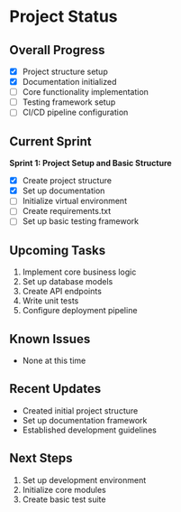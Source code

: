 # Project Status

## Overall Progress
- [x] Project structure setup
- [x] Documentation initialized
- [ ] Core functionality implementation
- [ ] Testing framework setup
- [ ] CI/CD pipeline configuration

## Current Sprint
**Sprint 1: Project Setup and Basic Structure**
- [x] Create project structure
- [x] Set up documentation
- [ ] Initialize virtual environment
- [ ] Create requirements.txt
- [ ] Set up basic testing framework

## Upcoming Tasks
1. Implement core business logic
2. Set up database models
3. Create API endpoints
4. Write unit tests
5. Configure deployment pipeline

## Known Issues
- None at this time

## Recent Updates
- Created initial project structure
- Set up documentation framework
- Established development guidelines

## Next Steps
1. Set up development environment
2. Initialize core modules
3. Create basic test suite 